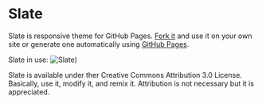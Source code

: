 Slate
=====
Slate is responsive theme for GitHub Pages. [Fork it](https://github.com/jsncostello/slate/fork_select) and use it on your own site or generate one automatically using [GitHub Pages](http://pages.github.com).

Slate in use:
![Slate](https://f.cloud.github.com/assets/416727/1730055/82292db8-62d1-11e3-9dcd-2c80f054a75f.png))

Slate is available under ther Creative Commons Attribution 3.0 License. Basically, use it, modify it, and remix it. Attribution is not necessary but it is appreciated.